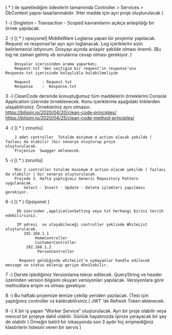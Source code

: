 ( * ) ile işaretlediğim ödevlerin tamamında Controller > Services  > DbContext  yapısı  tasarlanmalıdır.
 (Her madde için ayrı proje oluşturulacak )

1 -)  Singleton -  Transaction - Scoped  kavramlarını açıkça anlaşıldığı bir örnek yapılacak.  

2 -) [( * ) opsiyonel]
	    MiddleWare Loglama yapan bir projemiz yapılacak. Request ve response’lar ayrı ayrı loglanacak.
		Log içeriklerini sizin belirlemenizi istiyorum.  Dosyayı açında anlaşılır şekilde olması önemli. 
		(Bu log ne zaman gelmiş vb sorularına cevap olması gerekiyor. )
        		
		Dosyalar içerisinden arama yaparken;  
		Request.txt ‘den seçtiğim bir request’in response’unu  Response.txt içerisinde kolaylıkla bulabilmeliyim
		
		Request     : Request.txt
		Response    :  Response.txt

3 -) CleanCode dersinde konuştuğumuz tüm maddelerin örneklerini Console Application üzerinde örneklenecek.
	Konu içeriklerine aşağıdaki linklerden ulaşabilirsiniz. Örnekleriniz aynı olmasın.
	https://bilisim.io/2020/04/20/clean-code-principles/
	https://bilisim.io/2020/04/25/clean-code-method-principles/

4 -) [( * ) zorunlu] 
	
	    2 adet controller  Totalde minimum 4 action olacak şekilde ( fazlası da olabilir )bir senaryo oluşturup proje 		    oluşturulacak.
	    Projenize  Swagger eklenecek.
            
5 -) [( * ) zorunlu] 

	    Min 2 controller totalde minimum 4 action olacak şekilde ( fazlası da olabilir ) bir senaryo oluşturulacak.
	    Projede 3. Hafta yaptığımız Generic Repository Pattern uygulanacak.
            Select - Insert - Update - Delete işlemleri yapılması gerekiyor.
	   
6 -) [( * ) Opsiyonel ] 

	     Db üzerinden ,applicationSetting veya txt herhangi birini tercih edebilirsiniz.

	     IP adresi  ve ulaşabileceği controller şeklinde WhiteList oluşturulacak.
			192.168.1.1
				 HomeController 
				 CustomerController
			 192.168.1.2
				  PersonController

	      Request geldiğinde whiteList’e uymayanlar handle edilecek message ve status eklenip geriye dönülebilir.

	
 7 -) Derste işlediğimiz Versionlama tekrar edilecek. QueryString ve  header üzerinden version bilgisini okuyan versiyonları yapılacak. 
      Versiyonlara göre methodlara erişim vs olması gerekiyor.
	 
 8 -) Bu haftaki projemize temize çekilip yeniden yazılacak.  (Test için yaptığımız controller vs kaldırabilirsiniz.)
      JWT ‘de Refresh Token eklenecek.
		
 9 -) X bir iş yapan “Worker Service” oluşturulacak.
      Ayrı bir proje olabilir veya mevcut bir projeye dahil olabilir. 
      Günlük hayatınızda işinize yarayacak bir şey de olabilir ( Örneğin belirli bir lokasyonda son 3 aydır hiç erişmediğiniz klasörlerin listesini veren bir servis )
